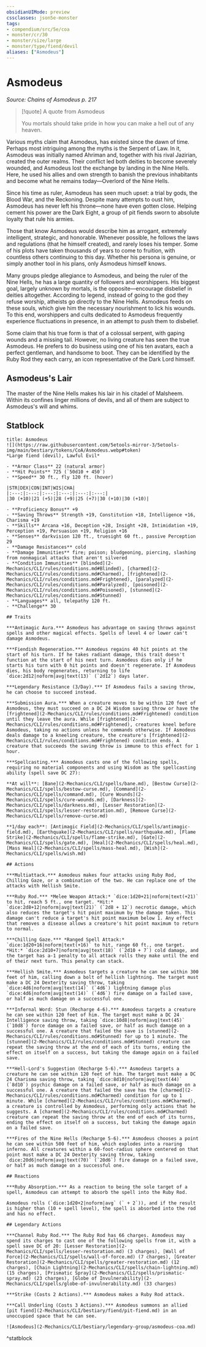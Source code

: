 ```yaml
---
obsidianUIMode: preview
cssclasses: json5e-monster
tags:
- compendium/src/5e/coa
- monster/cr/30
- monster/size/large
- monster/type/fiend/devil
aliases: ["Asmodeus"]
---
```

# Asmodeus
*Source: Chains of Asmodeus p. 217*  

> [!quote] A quote from Asmodeus  
> 
> You mortals should take pride in how you can make a hell out of any heaven.

Various myths claim that Asmodeus, has existed since the dawn of time. Perhaps most intriguing among the myths is the Serpent of Law. In it, Asmodeus was initially named Ahriman and, together with his rival Jazirian, created the outer realms. Their conflict led both deities to become severely wounded, and Asmodeus lost the exchange by landing in the Nine Hells. Here, he used his allies and own strength to banish the previous inhabitants and become what he remains today—Overlord of the Nine Hells.

Since his time as ruler, Asmodeus has seen much upset: a trial by gods, the Blood War, and the Reckoning. Despite many attempts to oust him, Asmodeus has never left his throne—none have even gotten close. Helping cement his power are the Dark Eight, a group of pit fiends sworn to absolute loyalty that rule his armies.

Those that know Asmodeus would describe him as arrogant, extremely intelligent, strategic, and honorable. Whenever possible, he follows the laws and regulations (that he himself created), and rarely loses his temper. Some of his plots have taken thousands of years to come to fruition, with countless others continuing to this day. Whether his persona is genuine, or simply another tool in his plans, only Asmodeus himself knows.

Many groups pledge allegiance to Asmodeus, and being the ruler of the Nine Hells, he has a large quantity of followers and worshippers. His biggest goal, largely unknown by mortals, is the opposite—encourage disbelief in deities altogether. According to legend, instead of going to the god they refuse worship, atheists go directly to the Nine Hells. Asmodeus feeds on these souls, which give him the necessary nourishment to lick his wounds. To this end, worshippers and cults dedicated to Asmodeus frequently experience fluctuations in presence, in an attempt to push them to disbelief.

Some claim that his true form is that of a colossal serpent, with gaping wounds and a missing tail. However, no living creature has seen the true Asmodeus. He prefers to do business using one of his ten avatars, each a perfect gentleman, and handsome to boot. They can be identified by the Ruby Rod they each carry, an icon representative of the Dark Lord himself.

## Asmodeus's Lair

The master of the Nine Hells makes his lair in his citadel of Malsheem. Within its confines linger millions of devils, and all of them are subject to Asmodeus's will and whims.

## Statblock

```ad-statblock
title: Asmodeus
![](https://raw.githubusercontent.com/5etools-mirror-3/5etools-img/main/bestiary/tokens/CoA/Asmodeus.webp#token)
*Large fiend (devil), Lawful Evil*

- **Armor Class** 22 (natural armor)
- **Hit Points** 725 (`50d10 + 450`)
- **Speed** 30 ft., fly 120 ft. (hover)

|STR|DEX|CON|INT|WIS|CHA|
|:---:|:---:|:---:|:---:|:---:|:---:|
|30 (+10)|21 (+5)|28 (+9)|25 (+7)|30 (+10)|30 (+10)|

- **Proficiency Bonus** +9
- **Saving Throws** Strength +19, Constitution +18, Intelligence +16, Charisma +19
- **Skills** Arcana +16, Deception +28, Insight +28, Intimidation +19, Perception +19, Persuasion +19, Religion +16
- **Senses** darkvision 120 ft., truesight 60 ft., passive Perception 29
- **Damage Resistances** cold
- **Damage Immunities** fire; poison; bludgeoning, piercing, slashing from nonmagical attacks that aren't silvered
- **Condition Immunities** [blinded](2-Mechanics/CLI/rules/conditions.md#Blinded), [charmed](2-Mechanics/CLI/rules/conditions.md#Charmed), [frightened](2-Mechanics/CLI/rules/conditions.md#Frightened), [paralyzed](2-Mechanics/CLI/rules/conditions.md#Paralyzed), [poisoned](2-Mechanics/CLI/rules/conditions.md#Poisoned), [stunned](2-Mechanics/CLI/rules/conditions.md#Stunned)
- **Languages** all, telepathy 120 ft.
- **Challenge** 30

## Traits

***Antimagic Aura.*** Asmodeus has advantage on saving throws against spells and other magical effects. Spells of level 4 or lower can't damage Asmodeus.

***Fiendish Regeneration.*** Asmodeus regains 40 hit points at the start of his turn. If he takes radiant damage, this trait doesn't function at the start of his next turn. Asmodeus dies only if he starts his turn with 0 hit points and doesn't regenerate. If Asmodeus dies, his body regenerates, returning to life `dice:2d12|noform|avg|text(13)` (`2d12`) days later.

***Legendary Resistance (3/Day).*** If Asmodeus fails a saving throw, he can choose to succeed instead.

***Submission Aura.*** When a creature moves to be within 120 feet of Asmodeus, they must succeed on a DC 24 Wisdom saving throw or have the [frightened](2-Mechanics/CLI/rules/conditions.md#Frightened) condition until they leave the aura. While [frightened](2-Mechanics/CLI/rules/conditions.md#Frightened), creatures kneel before Asmodeus, taking no actions unless he commands otherwise. If Asmodeus deals damage to a kneeling creature, the creature's [frightened](2-Mechanics/CLI/rules/conditions.md#Frightened) condition ends. A creature that succeeds the saving throw is immune to this effect for 1 hour.

***Spellcasting.*** Asmodeus casts one of the following spells, requiring no material components and using Wisdom as the spellcasting ability (spell save DC 27):

**At will**: [Bane](2-Mechanics/CLI/spells/bane.md), [Bestow Curse](2-Mechanics/CLI/spells/bestow-curse.md), [Command](2-Mechanics/CLI/spells/command.md), [Cure Wounds](2-Mechanics/CLI/spells/cure-wounds.md), [Darkness](2-Mechanics/CLI/spells/darkness.md), [Lesser Restoration](2-Mechanics/CLI/spells/lesser-restoration.md), [Remove Curse](2-Mechanics/CLI/spells/remove-curse.md)

**1/day each**: [Antimagic Field](2-Mechanics/CLI/spells/antimagic-field.md), [Earthquake](2-Mechanics/CLI/spells/earthquake.md), [Flame Strike](2-Mechanics/CLI/spells/flame-strike.md), [Gate](2-Mechanics/CLI/spells/gate.md), [Heal](2-Mechanics/CLI/spells/heal.md), [Mass Heal](2-Mechanics/CLI/spells/mass-heal.md), [Wish](2-Mechanics/CLI/spells/wish.md)

## Actions

***Multiattack.*** Asmodeus makes four attacks using Ruby Rod, Chilling Gaze, or a combination of the two. He can replace one of the attacks with Hellish Smite.

***Ruby Rod.*** *Melee Weapon Attack:* `dice:1d20+21|noform|text(+21)` to hit, reach 5 ft., one target. *Hit:* `dice:2d8+12|noform|avg|text(21)` (`2d8 + 12`) necrotic damage, which also reduces the target's hit point maximum by the damage taken. This damage can't reduce a target's hit point maximum below 1. Any effect that removes a disease allows a creature's hit point maximum to return to normal.

***Chilling Gaze.*** *Ranged Spell Attack:* `dice:1d20+16|noform|text(+16)` to hit, range 60 ft., one target. *Hit:* `dice:2d10+7|noform|avg|text(18)` (`2d10 + 7`) cold damage, and the target has a-1 penalty to all attack rolls they make until the end of their next turn. This penalty can stack.

***Hellish Smite.*** Asmodeus targets a creature he can see within 300 feet of him, calling down a bolt of hellish lightning. The target must make a DC 24 Dexterity saving throw, taking `dice:4d6|noform|avg|text(14)` (`4d6`) lightning damage plus `dice:4d6|noform|avg|text(14)` (`4d6`) fire damage on a failed save, or half as much damage on a successful one.

***Infernal Word: Stun (Recharge 4-6).*** Asmodeus targets a creature he can see within 120 feet of him. The target must make a DC 24 Intelligence saving throw, taking `dice:10d8|noform|avg|text(45)` (`10d8`) force damage on a failed save, or half as much damage on a successful one. A creature that failed the save is [stunned](2-Mechanics/CLI/rules/conditions.md#Stunned) for up to 1 minute. The [stunned](2-Mechanics/CLI/rules/conditions.md#Stunned) creature can repeat the saving throw at the end of each of its turns, ending the effect on itself on a success, but taking the damage again on a failed save.

***Hell-Lord's Suggestion (Recharge 5-6).*** Asmodeus targets a creature he can see within 120 feet of him. The target must make a DC 24 Charisma saving throw, taking `dice:8d10|noform|avg|text(44)` (`8d10`) psychic damage on a failed save, or half as much damage on a successful one. A creature that failed the save has the [charmed](2-Mechanics/CLI/rules/conditions.md#Charmed) condition for up to 1 minute. While [charmed](2-Mechanics/CLI/rules/conditions.md#Charmed), a creature is controlled by Asmodeus, performing only actions that he suggests. A [charmed](2-Mechanics/CLI/rules/conditions.md#Charmed) creature can repeat the saving throw at the end of each of its turns, ending the effect on itself on a success, but taking the damage again on a failed save.

***Fires of the Nine Hells (Recharge 5-6).*** Asmodeus chooses a point he can see within 500 feet of him, which explodes into a roaring inferno. All creatures within a 60-foot-radius sphere centered on that point must make a DC 24 Dexterity saving throw, taking `dice:20d6|noform|avg|text(70)` (`20d6`) fire damage on a failed save, or half as much damage on a successful one.

## Reactions

***Ruby Absorption.*** As a reaction to being the sole target of a spell, Asmodeus can attempt to absorb the spell into the Ruby Rod.

Asmodeus rolls (`dice:1d20+2|noform|avg` (` + 2`)), and if the result is higher than (10 + spell level), the spell is absorbed into the rod and has no effect.

## Legendary Actions

***Channel Ruby Rod.*** The Ruby Rod has 66 charges. Asmodeus may spend its charges to cast one of the following spells from it, with a spell save DC of 20: [Lesser Restoration](2-Mechanics/CLI/spells/lesser-restoration.md) (3 charges), [Wall of Force](2-Mechanics/CLI/spells/wall-of-force.md) (7 charges), [Greater Restoration](2-Mechanics/CLI/spells/greater-restoration.md) (12 charges), [Chain Lightning](2-Mechanics/CLI/spells/chain-lightning.md) (15 charges), [Prismatic Spray](2-Mechanics/CLI/spells/prismatic-spray.md) (23 charges), [Globe of Invulnerability](2-Mechanics/CLI/spells/globe-of-invulnerability.md) (33 charges)

***Strike (Costs 2 Actions).*** Asmodeus makes a Ruby Rod attack.

***Call Underling (Costs 3 Actions).*** Asmodeus summons an allied [pit fiend](2-Mechanics/CLI/bestiary/fiend/pit-fiend.md) in an unoccupied space that he can see.

![Asmodeus](2-Mechanics/CLI/bestiary/legendary-group/asmodeus-coa.md)
```
^statblock